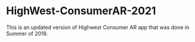 # HighWest-ConsumerAR-2021
This is an updated version of Highwest Consumer AR app that was done in Summer of 2019.
